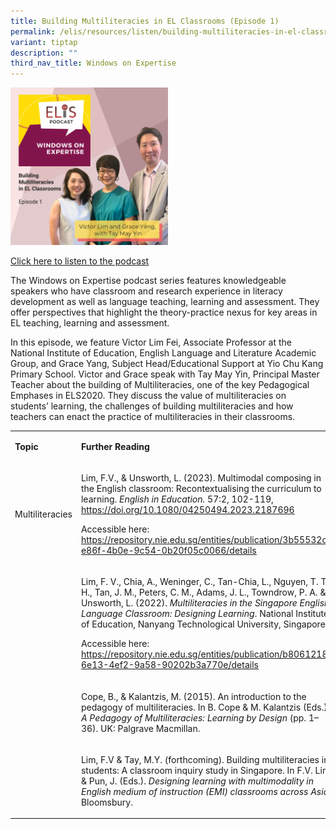 ```yaml
---
title: Building Multiliteracies in EL Classrooms (Episode 1)
permalink: /elis/resources/listen/building-multiliteracies-in-el-classrooms-episode-1/
variant: tiptap
description: ""
third_nav_title: Windows on Expertise
---
```

<p></p>
<div class="isomer-image-wrapper">
<img style="width: 50%;" height="auto" width="100%" alt="" src="/images/Winex_1.png">
</div>
<p></p>
<p><a href="https://open.spotify.com/episode/4H8SIcebwbsO3hL7XUUBl7?si=291c6c177d6c472b" rel="noopener noreferrer nofollow" target="_blank">Click here to listen to the podcast</a>
</p>
<p>The Windows on Expertise podcast series features knowledgeable speakers
who have classroom and research experience in literacy development as well
as language teaching, learning and assessment. They offer perspectives
that highlight the theory-practice nexus for key areas in EL teaching,
learning and assessment.</p>
<p></p>
<p>In this episode, we feature Victor Lim Fei, Associate Professor at the
National Institute of Education, English Language and Literature Academic
Group, and Grace Yang, Subject Head/Educational Support at Yio Chu Kang
Primary School. Victor and Grace speak with Tay May Yin, Principal Master
Teacher about the building of Multiliteracies, one of the key Pedagogical
Emphases in ELS2020. They discuss the value of multiliteracies on students’
learning, the challenges of building multiliteracies and how teachers can
enact the practice of multiliteracies in their classrooms.&nbsp;</p>
<p></p>
<table>
<tbody>
<tr>
<td rowspan="1" colspan="1">
<p><strong>Topic</strong>
</p>
</td>
<td rowspan="1" colspan="1">
<p><strong>Further Reading</strong>
</p>
</td>
</tr>
<tr>
<td rowspan="1" colspan="1">
<p>Multiliteracies</p>
</td>
<td rowspan="1" colspan="1">
<p>Lim, F.V., &amp; Unsworth, L. (2023). Multimodal composing in the English
classroom: Recontextualising the curriculum to learning. <em>English in Education. </em>57:2,
102-119, <a href="https://doi.org/10.1080/04250494.2023.2187696" rel="noopener noreferrer nofollow" target="_blank"><u>https://doi.org/10.1080/04250494.2023.2187696</u></a>
</p>
<p>Accessible here: <a href="https://doi.org/10.1080/04250494.2023.2187696" rel="noopener noreferrer nofollow" target="_blank"><u>https://repository.nie.edu.sg/entities/publication/3b55532d-e86f-4b0e-9c54-0b20f05c0066/details</u></a>
</p>
</td>
</tr>
<tr>
<td rowspan="1" colspan="1">
<p></p>
</td>
<td rowspan="1" colspan="1">
<p>Lim, F. V., Chia, A., Weninger, C., Tan-Chia, L., Nguyen, T. T. H., Tan,
J. M., Peters, C. M., Adams, J. L., Towndrow, P. A. &amp; Unsworth, L.
(2022). <em>Multiliteracies in the Singapore English Language Classroom: Designing Learning</em>.
National Institute of Education, Nanyang Technological University, Singapore.&nbsp;</p>
<p>Accessible here: <a href="https://doi.org/10.1080/04250494.2023.2187696" rel="noopener noreferrer nofollow" target="_blank"><u>https://repository.nie.edu.sg/entities/publication/b8061218-6e13-4ef2-9a58-90202b3a770e/details</u></a>
</p>
<p></p>
</td>
</tr>
<tr>
<td rowspan="1" colspan="1">
<p></p>
</td>
<td rowspan="1" colspan="1">
<p>Cope, B., &amp; Kalantzis, M. (2015). An introduction to the pedagogy
of multiliteracies. In B. Cope &amp; M. Kalantzis (Eds.), <em>A Pedagogy of Multiliteracies: Learning by Design </em>(pp.
1–36). UK: Palgrave Macmillan.&nbsp;</p>
<p></p>
</td>
</tr>
<tr>
<td rowspan="1" colspan="1">
<p></p>
</td>
<td rowspan="1" colspan="1">
<p>Lim, F.V &amp; Tay, M.Y. (forthcoming). Building multiliteracies in students:
A classroom inquiry study in Singapore. In F.V. Lim &amp; Pun, J. (Eds.). <em>Designing learning with multimodality in English medium of instruction (EMI) classrooms across Asia.</em> Bloomsbury.</p>
<p></p>
</td>
</tr>
</tbody>
</table>
<p></p>
